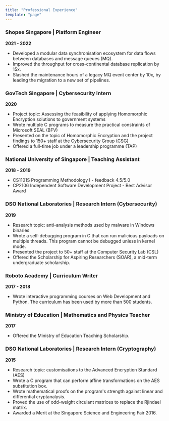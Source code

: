 ```yaml
---
title: "Professional Experience"
template: "page"
---
```


### Shopee Singapore | Platform Engineer
**2021 - 2022**

* Developed a modular data synchronisation ecosystem for data flows between databases and message queues (MQ).
* Improved the throughput for cross-continental database replication by 15x.
* Slashed the maintenance hours of a legacy MQ event center by 10x, by leading the migration to a new set of pipelines.

### GovTech Singapore | Cybersecurity Intern
**2020**

* Project topic: Assessing the feasibility of applying Homomorphic Encryption solutions to government systems
* Wrote multiple C programs to measure the practical constraints of Microsoft SEAL (BFV)
* Presented on the topic of Homomorphic Encryption and the project findings to 150+ staff at the Cybersecurity Group (CSG)
* Offered a full-time job under a leadership programme (TAP)

### National University of Singapore | Teaching Assistant
**2018 - 2019**

* CS1101S Programming Methodology I - feedback 4.5/5.0
* CP2106 Independent Software Development Project - Best Advisor Award

### DSO National Laboratories | Research Intern (Cybersecurity)
**2019**

* Research topic: anti-analysis methods used by malware in Windows binaries
* Wrote a self-debugging program in C that can run malicious payloads on multiple threads. This program cannot be debugged unless in kernel mode.
* Presented the project to 50+ staff at the Computer Security Lab (CSL)
* Offered the Scholarship for Aspiring Researchers (SOAR), a mid-term undergraduate scholarship.

### Roboto Academy | Curriculum Writer
**2017 - 2018**

* Wrote interactive programming courses on Web Development and Python. The curriculum has been used by more than 500 students.

### Ministry of Education | Mathematics and Physics Teacher
**2017**

* Offered the Ministry of Education Teaching Scholarship.

### DSO National Laboratories | Research Intern (Cryptography)
**2015**

* Research topic: customisations to the Advanced Encryption Standard (AES)
* Wrote a C program that can perform affine transformations on the AES substitution box.
* Wrote mathematical proofs on the program's strength against linear and differential cryptanalysis.
* Proved the use of odd-weight circulant matrices to replace the Rjindael matrix.
* Awarded a Merit at the Singapore Science and Engineering Fair 2016.
